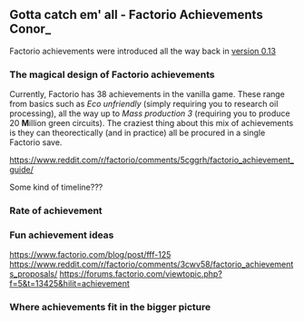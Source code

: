 ## Gotta catch em' all - Factorio Achievements <author>Conor_</author>

Factorio achievements were introduced all the way back in [version 0.13](https://wiki.factorio.com/Version_history/0.13.0#0.13.0)

### The magical design of Factorio achievements

Currently, Factorio has 38 achievements in the vanilla game. These range from basics such as *Eco unfriendly* (simply requiring you to research oil processing), all the way up to *Mass production 3* (requiring you to produce 20 **M**illion green circuits). The craziest thing about this mix of achievements is they can theorectically (and in practice) all be procured in a single Factorio save.

https://www.reddit.com/r/factorio/comments/5cggrh/factorio_achievement_guide/

Some kind of timeline???

### Rate of achievement

### Fun achievement ideas

https://www.factorio.com/blog/post/fff-125
https://www.reddit.com/r/factorio/comments/3cwv58/factorio_achievements_proposals/
https://forums.factorio.com/viewtopic.php?f=5&t=13425&hilit=achievement

### Where achievements fit in the bigger picture
